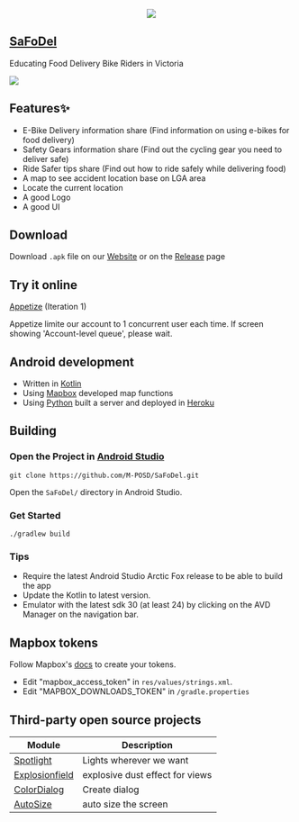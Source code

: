 
<p align="center">
  <img src="https://user-images.githubusercontent.com/88869576/130990605-514f741e-8113-465d-bba5-64700b490d3e.png">
</p>
  
## [SaFoDel](https://m-posd.github.io/)
Educating Food Delivery Bike Riders in Victoria

<img src="https://user-images.githubusercontent.com/88869576/130999668-f6d115d8-a5d7-4e58-bb18-cd1047a8add2.gif">


## Features✨
- E-Bike Delivery information share (Find information on using e-bikes for food delivery)
- Safety Gears information share (Find out the cycling gear you need to deliver safe)
- Ride Safer tips share (Find out how to ride safely while delivering food)
- A map to see accident location base on LGA area
- Locate the current location
- A good Logo
- A good UI
 
## Download

Download `.apk` file on our [Website](https://m-posd.github.io/) or on the [Release](https://github.com/M-POSD/SaFoDel/releases) page

## Try it online

[Appetize](https://appetize.io/embed/004vf8q2r7afaz8rhbvkg7w3zm?device=pixel4&scale=75&orientation=portrait&osVersion=10.0&deviceColor=black&location=(39.903924,116.391432)) (Iteration 1)

Appetize limite our account to 1 concurrent user each time. If screen showing 'Account-level queue', please wait.

## Android development

- Written in [Kotlin](https://kotlinlang.org/) 
- Using [Mapbox](https://www.mapbox.com/) developed map functions
- Using [Python](https://www.python.org/) built a server and deployed in [Heroku](https://www.heroku.com)

## Building
### Open the Project in [Android Studio](https://developer.android.com/studio)

```
git clone https://github.com/M-POSD/SaFoDel.git
```
Open the `SaFoDel/` directory in Android Studio.

### Get Started
```shell
./gradlew build
```
### Tips
- Require the latest Android Studio Arctic Fox release to be able to build the app
- Update the Kotlin to latest version.
- Emulator with the latest sdk 30 (at least 24) by clicking on the AVD Manager on the navigation bar.

## Mapbox tokens

Follow Mapbox's [docs](https://docs.mapbox.com/help/getting-started/access-tokens/) to create your tokens.

- Edit "mapbox_access_token" in `res/values/strings.xml`.
- Edit "MAPBOX_DOWNLOADS_TOKEN" in `/gradle.properties`

## Third-party open source projects

| Module              | Description
| ------------------- | -----------
| [Spotlight](https://github.com/TakuSemba/Spotlight)              | Lights wherever we want
| [Explosionfield](https://github.com/tyrantgit/ExplosionField)  | explosive dust effect for views
| [ColorDialog](https://github.com/andyxialm/ColorDialog) | Create dialog
| [AutoSize](https://github.com/JessYanCoding/AndroidAutoSize) | auto size the screen




